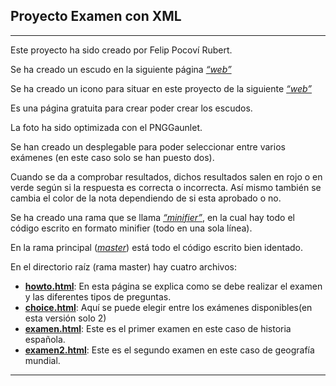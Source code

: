 ## Proyecto Examen con XML
***
Este proyecto ha sido creado por Felip Pocoví Rubert.

Se ha creado un escudo en la siguiente página [*“web”*](http://www.hoysejuega.com/escudos.php) 

Se ha creado un icono para situar en este proyecto de la siguiente [*“web”*](http://www.xiconeditor.com/) 

Es una página gratuita para crear poder crear los escudos.

La foto ha sido optimizada con el PNGGaunlet.

Se han creado un desplegable para poder seleccionar entre varios exámenes (en este caso solo se han puesto dos).

Cuando se da a comprobar resultados, dichos resultados salen en rojo o en verde según si la respuesta es correcta o incorrecta. Así mismo también se cambia el color de la nota dependiendo de si esta aprobado o no.


Se ha creado una rama que se llama [*“minifier”*](https://github.com/Fpocovi/UT3-XML-Examen/tree/minifier), en la cual hay todo el código escrito en formato minifier (todo en una sola línea).

En la rama principal ([*master*](https://github.com/Fpocovi/UT3-XML-Examen)) está todo el código escrito bien identado.

En el directorio raíz (rama master) hay cuatro archivos:
* [**howto.html**](https://github.com/Fpocovi/UT3-XML-Examen/tree/master/howtp.html): En esta página se explica como se debe realizar el examen y las diferentes tipos de preguntas.
* [**choice.html**](https://github.com/Fpocovi/UT3-XML-Examen/tree/master/choice.html): Aquí se puede elegir entre los exámenes disponibles(en esta versión solo 2)
* [**examen.html**](https://github.com/Fpocovi/UT3-XML-Examen/tree/master/examen.html): Este es el primer examen en este caso de historia española.
* [**examen2.html**](https://github.com/Fpocovi//tree/UT3-XML-Examen/master/examen2.html): Este es el segundo examen en este caso de geografía mundial.
***
